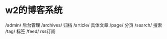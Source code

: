 # w2的博客系统 #

/admin/		后台管理
/archives/	归档
/article/	具体文章
/page/		分页
/search/	搜索
/tag/		标签
/feed/		rss订阅